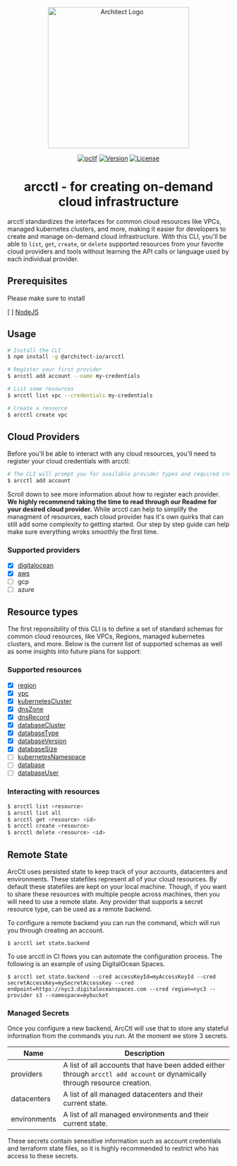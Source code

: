 <p align="center">
  <picture>
    <source media="(prefers-color-scheme: dark)" srcset="https://cdn.architect.io/logo/horizontal-inverted.png"/>
    <source media="(prefers-color-scheme: light)" srcset="https://cdn.architect.io/logo/horizontal.png"/>
    <img width="320" alt="Architect Logo" src="https://cdn.architect.io/logo/horizontal.png"/>
  </picture>
</p>

<p align="center">
  <a href="https://oclif.io"><img src="https://img.shields.io/badge/cli-oclif-brightgreen.svg" alt="oclif" /></a>
  <a href="https://npmjs.org/package/@architect-io/arcctl"><img src="https://img.shields.io/npm/v/@architect-io/arcctl.svg" alt="Version" /></a>
  <a href="https://github.com/architect-team/arcctl/blob/main/package.json"><img src="https://img.shields.io/github/license/architect-team/arcctl.svg" alt="License" /></a>
</p>

<h1 style="text-align: center">
  arcctl - for creating on-demand cloud infrastructure
</h1>

arcctl standardizes the interfaces for common cloud resources like VPCs, managed kubernetes clusters, and more, making it easier for developers to create and manage on-demand cloud infrastructure. With this CLI, you'll be able to `list`, `get`, `create`, or `delete` supported resources from your favorite cloud providers and tools without learning the API calls or language used by each individual provider.

## Prerequisites

Please make sure to install

[ ] [NodeJS](https://nodejs.org/en/)

## Usage

```sh
# Install the CLI
$ npm install -g @architect-io/arcctl

# Register your first provider
$ arcctl add account --name my-credentials

# List some resources
$ arcctl list vpc --credentials my-credentials

# Create a resource
$ arcctl create vpc
```

## Cloud Providers

Before you'll be able to interact with any cloud resources, you'll need to register your cloud credentials with arcctl:

```sh
# The CLI will prompt you for available provider types and required credentials
$ arcctl add account
```

Scroll down to see more information about how to register each provider. **We highly recommend taking the time to read through our Readme for your desired cloud provider.** While arcctl can help to simplify the managment of resources, each cloud provider has it's own quirks that can still add some complexity to getting started. Our step by step guide can help make sure everything wroks smoothly the first time.

### Supported providers
- [x] [digitalocean](./src/%40providers/digitalocean/)
- [x] [aws](./src/%40providers/aws/)
- [ ] gcp
- [ ] azure

## Resource types

The first reponsibility of this CLI is to define a set of standard schemas for common cloud resources, like VPCs, Regions, managed kubernetes clusters, and more. Below is the current list of supported schemas as well as some insights into future plans for support:

### Supported resources

- [x] [region](./src/%40resources/region/)
- [x] [vpc](./src/%40resources/vpc/)
- [x] [kubernetesCluster](./src/%40resources/kubernetesCluster/)
- [x] [dnsZone](./src/%40resources/dnsZone/)
- [x] [dnsRecord](./src/%40resources/dnsRecord/)
- [x] [databaseCluster](./src/%40resources/databaseCluster/)
- [x] [databaseType](./src/%40resources/databaseType/)
- [x] [databaseVersion](./src/%40resources/databaseVersion/)
- [x] [databaseSize](./src/%40resources/databaseSize/)
- [ ] [kubernetesNamespace](./src/%40resources/kubernetesNamespace/)
- [ ] [database](./src/%40resources/database/)
- [ ] [databaseUser](./src/%40resources/databaseUser/)

### Interacting with resources

```sh
$ arcctl list <resource>
$ arcctl list all
$ arcctl get <resource> <id>
$ arcctl create <resource>
$ arcctl delete <resource> <id>
```

## Remote State

ArcCtl uses persisted state to keep track of your accounts, datacenters and environments. These statefiles represent all of your cloud resources. By default these statefiles are kept on your local machine. Though, if you want to share these resources with multiple people across machines, then you will need to use a remote state. Any provider that supports a secret resource type, can be used as a remote backend.

To configure a remote backend you can run the command, which will run you through creating an account.
```
$ arcctl set state.backend
```

To use arcctl in CI flows you can automate the configuration process. The following is an example of using DigitalOcean Spaces.
```
$ arcctl set state.backend --cred accessKeyId=myAccessKeyId --cred secretAccessKey=mySecretAccessKey --cred endpoint=https://nyc3.digitaloceanspaces.com --cred region=nyc3 --provider s3 --namespace=mybucket
```

### Managed Secrets

Once you configure a new backend, ArcCtl will use that to store any stateful information from the commands you run. At the moment we store 3 secrets.

| Name         | Description                                                                                                               |
|--------------|---------------------------------------------------------------------------------------------------------------------------|
| providers    | A list of all accounts that have been added either through `arcctl add account` or dynamically through resource creation. |
| datacenters  | A list of all managed datacenters and their current state.                                                                |
| environments | A list of all managed environments and their current state.

These secrets contain senesitive information such as account credentials and terraform state files, so it is highly recommended to restrict who has access to these secrets.
